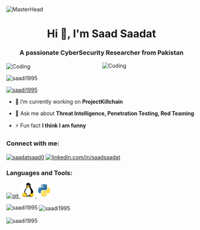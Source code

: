 ![MasterHead](https://i.pinimg.com/originals/8b/fd/01/8bfd01c18be1b5059bc0d7770d9dabf1.gif)



<h1 align="center">Hi 👋, I'm Saad Saadat</h1>
<h3 align="center">A passionate CyberSecurity Researcher from Pakistan</h3>
<img align="right" alt="Coding" width="250" src="https://media.tenor.com/rePDfDWO3XoAAAAd/hacking.gif">

<img align="center" alt="Coding" width="200" src="https://media.tenor.com/pBrzvwLzbwoAAAAi/hacking-hack.gif">

<p align="left"> <img src="https://komarev.com/ghpvc/?username=saadi1995&label=Profile%20views&color=0e75b6&style=flat" alt="saadi1995" /> </p>

<p align="left"> <a href="https://github.com/ryo-ma/github-profile-trophy"><img src="https://github-profile-trophy.vercel.app/?username=saadi1995" alt="saadi1995" /></a> </p>

- 🔭 I’m currently working on **ProjectKillchain**

- 💬 Ask me about **Threat Intelligence, Penetration Testing, Red Teaming**

- ⚡ Fun fact **I think I am funny**

<h3 align="left">Connect with me:</h3>
<p align="left">
<a href="https://twitter.com/saadatsaad0" target="blank"><img align="center" src="https://raw.githubusercontent.com/rahuldkjain/github-profile-readme-generator/master/src/images/icons/Social/twitter.svg" alt="saadatsaad0" height="30" width="40" /></a>
<a href="https://linkedin.com/in/linkedin.com/in/saadsaadat" target="blank"><img align="center" src="https://raw.githubusercontent.com/rahuldkjain/github-profile-readme-generator/master/src/images/icons/Social/linked-in-alt.svg" alt="linkedin.com/in/saadsaadat" height="30" width="40" /></a>
</p>

<h3 align="left">Languages and Tools:</h3>
<p align="left"> <a href="https://git-scm.com/" target="_blank" rel="noreferrer"> <img src="https://www.vectorlogo.zone/logos/git-scm/git-scm-icon.svg" alt="git" width="40" height="40"/> </a> <a href="https://www.linux.org/" target="_blank" rel="noreferrer"> <img src="https://raw.githubusercontent.com/devicons/devicon/master/icons/linux/linux-original.svg" alt="linux" width="40" height="40"/> </a> <a href="https://www.python.org" target="_blank" rel="noreferrer"> <img src="https://raw.githubusercontent.com/devicons/devicon/master/icons/python/python-original.svg" alt="python" width="40" height="40"/> </a> </p>

<p><img align="left" src="https://github-readme-stats.vercel.app/api/top-langs?username=saadi1995&show_icons=true&locale=en&layout=compact" alt="saadi1995" /></p>

<p>&nbsp;<img align="center" src="https://github-readme-stats.vercel.app/api?username=saadi1995&show_icons=true&locale=en" alt="saadi1995" /></p>

<p><img align="center" src="https://github-readme-streak-stats.herokuapp.com/?user=saadi1995&" alt="saadi1995" /></p>
